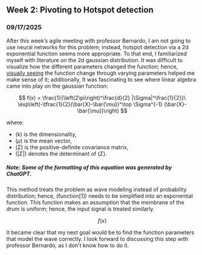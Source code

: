 ## Week 2: Pivoting to Hotspot detection

### 09/17/2025
After this week’s agile meeting with professor Bernardo, I am not going to use neural networks for this problem; instead, hotspot detection via a 2d exponential function seems more appropriate. To that end, I familiarized myself with literature on the 2d gaussian distribution. It was difficult to visualize how the different parameters changed the function; hence, [visually seeing](https://www.youtube.com/watch?v=UVvuwv-ne1I) the function change through varying parameters helped me make sense of it; additionally, It was fascinating to see where linear algebra came into play on the gaussian function:


$$
f(x) = \frac{1}{\left(2\pi\right)^\frac{d}{2} |\Sigma|^\frac{1}{2}}\ 
\exp\left(-\tfrac{1}{2}(\bar{X}-\bar{\mu})^\top \Sigma^{-1} (\bar{X}-\bar{\mu})\right) 
$$


where:
- (k\) is the dimensionality,
- ($\mu$) is the mean vector,
- ($\Sigma$) is the positive-definite covariance matrix,
- ($|\Sigma|$) denotes the determinant of ($\Sigma$).
##### Note: Some of the formatting of this equation was generated by ChatGPT.

This method treats the problem as wave modeling instead of probability distribution; hence, (function[1]) needs to be simplified into an exponential function. This function makes an assumption that the membrane of the drum is uniform; hence, the input signal is treated similarly. 

$$
f(x)
$$

It became clear that my next goal would be to find the function parameters that model the wave correctly. I look forward to discussing this step with professor Bernardo, as I don't know how to do it.
